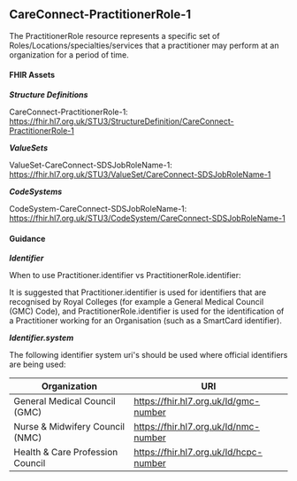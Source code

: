 ## CareConnect-PractitionerRole-1 ##

The PractitionerRole resource represents a specific set of Roles/Locations/specialties/services that a practitioner may perform at an organization for a period of time.

#### FHIR Assets ####

***Structure Definitions***
CareConnect-PractitionerRole-1: <a href="https://fhir.hl7.org.uk/STU3/StructureDefinition/CareConnect-PractitionerRole-1"> https://fhir.hl7.org.uk/STU3/StructureDefinition/CareConnect-PractitionerRole-1 </a>

***ValueSets***

ValueSet-CareConnect-SDSJobRoleName-1: <a href="https://fhir.hl7.org.uk/STU3/ValueSet/CareConnect-SDSJobRoleName-1 "> https://fhir.hl7.org.uk/STU3/ValueSet/CareConnect-SDSJobRoleName-1  </a>
***CodeSystems***CodeSystem-CareConnect-SDSJobRoleName-1: <a href="https://fhir.hl7.org.uk/STU3/CodeSystem/CareConnect-SDSJobRoleName-1"> https://fhir.hl7.org.uk/STU3/CodeSystem/CareConnect-SDSJobRoleName-1 </a>

#### Guidance ####

***Identifier***

When to use Practitioner.identifier vs PractitionerRole.identifier:

It is suggested that Practitioner.identifier is used for identifiers that are recognised by Royal Colleges (for example a General Medical Council (GMC) Code), and PractitionerRole.identifier is used for the identification of a Practitioner working for an Organisation (such as a SmartCard identifier).

***Identifier.system***

The following identifier system uri's should be used where official identifiers are being used:

Organization | URI
--- | --- 
General Medical Council (GMC) | https://fhir.hl7.org.uk/Id/gmc-number
Nurse & Midwifery Council (NMC) | https://fhir.hl7.org.uk/Id/nmc-number
Health & Care Profession Council | https://fhir.hl7.org.uk/Id/hcpc-number

